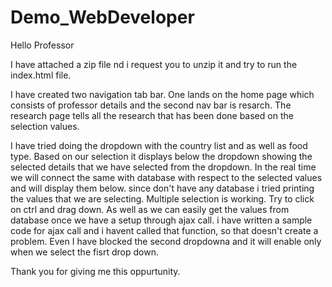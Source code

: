 # Demo_WebDeveloper

Hello Professor

I have attached a zip file nd i request you to unzip it and try to run the index.html file.

I have created two navigation tab bar.
One lands on the home page which consists of professor details and the second nav bar is resarch.
The research page tells all the research that has been done based on the selection values.

I have tried doing the dropdown with the country list and as well as food type. 
Based on our selection it displays below the dropdown showing the selected details that we have selected from the dropdown. 
In the real time we will connect the same with database with respect to the selected values and will display them below. 
since don't have any database i tried printing the values that we are selecting. Multiple selection is working.
Try to click on ctrl and drag down. As well as we can easily get the values from database once we have a setup through ajax call. 
i have written a sample code for ajax call and i havent called that function, so that doesn't create a problem. 
Even I have blocked the second dropdowna and it will enable only when we select the fisrt drop down.

Thank you for giving me this oppurtunity.
